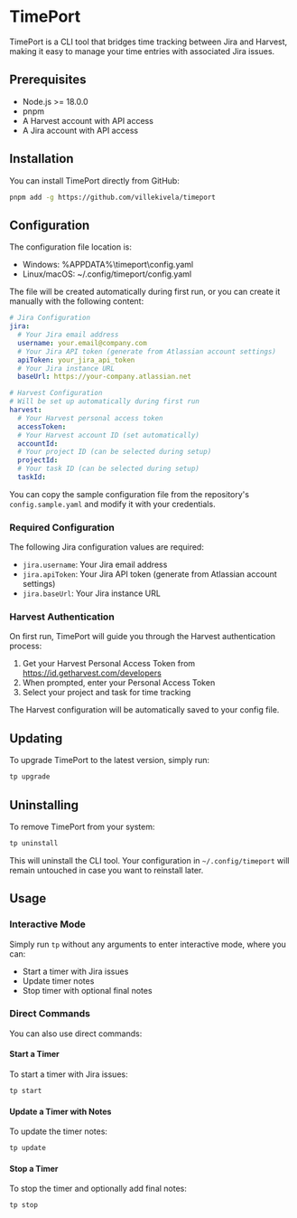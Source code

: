 # TimePort

TimePort is a CLI tool that bridges time tracking between Jira and Harvest, making it easy to manage your time entries with associated Jira issues.

## Prerequisites

- Node.js >= 18.0.0
- pnpm
- A Harvest account with API access
- A Jira account with API access

## Installation

You can install TimePort directly from GitHub:

```bash
pnpm add -g https://github.com/villekivela/timeport
```

## Configuration

The configuration file location is:

- Windows: %APPDATA%\timeport\config.yaml
- Linux/macOS: ~/.config/timeport/config.yaml

The file will be created automatically during first run, or you can create it manually with the following content:

```yaml
# Jira Configuration
jira:
  # Your Jira email address
  username: your.email@company.com
  # Your Jira API token (generate from Atlassian account settings)
  apiToken: your_jira_api_token
  # Your Jira instance URL
  baseUrl: https://your-company.atlassian.net

# Harvest Configuration
# Will be set up automatically during first run
harvest:
  # Your Harvest personal access token
  accessToken:
  # Your Harvest account ID (set automatically)
  accountId:
  # Your project ID (can be selected during setup)
  projectId:
  # Your task ID (can be selected during setup)
  taskId:
```

You can copy the sample configuration file from the repository's `config.sample.yaml` and modify it with your credentials.

### Required Configuration

The following Jira configuration values are required:

- `jira.username`: Your Jira email address
- `jira.apiToken`: Your Jira API token (generate from Atlassian account settings)
- `jira.baseUrl`: Your Jira instance URL

### Harvest Authentication

On first run, TimePort will guide you through the Harvest authentication process:

1. Get your Harvest Personal Access Token from <https://id.getharvest.com/developers>
2. When prompted, enter your Personal Access Token
3. Select your project and task for time tracking

The Harvest configuration will be automatically saved to your config file.

## Updating

To upgrade TimePort to the latest version, simply run:

```bash
tp upgrade
```

## Uninstalling

To remove TimePort from your system:

```bash
tp uninstall
```

This will uninstall the CLI tool. Your configuration in `~/.config/timeport` will remain untouched in case you want to reinstall later.

## Usage

### Interactive Mode

Simply run `tp` without any arguments to enter interactive mode, where you can:

- Start a timer with Jira issues
- Update timer notes
- Stop timer with optional final notes

### Direct Commands

You can also use direct commands:

#### Start a Timer

To start a timer with Jira issues:

```bash
tp start
```

#### Update a Timer with Notes

To update the timer notes:

```bash
tp update
```

#### Stop a Timer

To stop the timer and optionally add final notes:

```bash
tp stop
```
